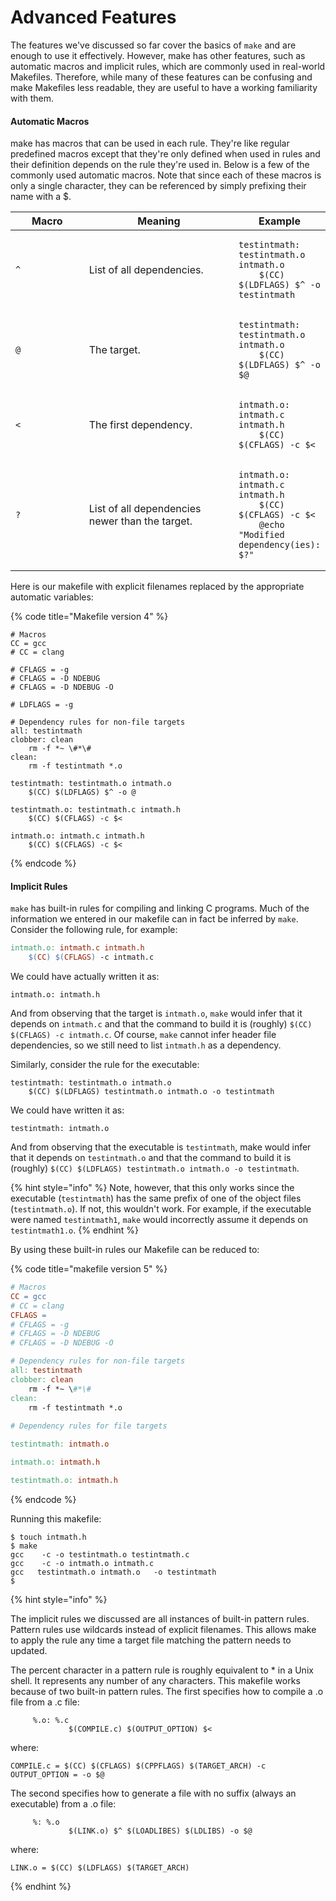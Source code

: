 # Advanced Features

The features we've discussed so far cover the basics of `make` and are enough to use it effectively. However, make has other features, such as automatic macros and implicit rules, which are commonly used in real-world Makefiles.  Therefore, while many of these features can be confusing and make Makefiles less readable, they are useful to have a working familiarity with them.

#### Automatic Macros&#x20;

make has macros that can be used in each rule. They're like regular predefined macros except that they're only defined when used in rules and their definition depends on the rule they're used in. Below is a few of the commonly used automatic macros. Note that since each of these macros is only a single character, they can be referenced by simply prefixing their name with a $.&#x20;

<table><thead><tr><th width="109">Macro</th><th width="239">Meaning</th><th>Example</th></tr></thead><tbody><tr><td><code>^</code></td><td>List of all dependencies.</td><td><pre class="language-makefile"><code class="lang-makefile">testintmath: testintmath.o intmath.o
    $(CC) $(LDFLAGS) $^ -o testintmath
</code></pre></td></tr><tr><td><code>@</code></td><td>The target.</td><td><pre class="language-makefile"><code class="lang-makefile">testintmath: testintmath.o intmath.o
    $(CC) $(LDFLAGS) $^ -o $@
</code></pre></td></tr><tr><td><code>&#x3C;</code></td><td>The first dependency.</td><td><pre class="language-makefile"><code class="lang-makefile">intmath.o: intmath.c intmath.h
    $(CC) $(CFLAGS) -c $&#x3C;
</code></pre></td></tr><tr><td><code>?</code></td><td>List of all dependencies newer than the target.</td><td><pre class="language-makefile"><code class="lang-makefile">intmath.o: intmath.c intmath.h
    $(CC) $(CFLAGS) -c $&#x3C;
    @echo "Modified dependency(ies): $?"
</code></pre></td></tr></tbody></table>

Here is our makefile with explicit filenames replaced by the appropriate automatic variables:

{% code title="Makefile version 4" %}
```
# Macros
CC = gcc
# CC = clang

# CFLAGS = -g
# CFLAGS = -D NDEBUG
# CFLAGS = -D NDEBUG -O

# LDFLAGS = -g

# Dependency rules for non-file targets
all: testintmath
clobber: clean
    rm -f *~ \#*\#
clean:
    rm -f testintmath *.o
    
testintmath: testintmath.o intmath.o
    $(CC) $(LDFLAGS) $^ -o @
    
testintmath.o: testintmath.c intmath.h
    $(CC) $(CFLAGS) -c $<
    
intmath.o: intmath.c intmath.h
    $(CC) $(CFLAGS) -c $<
```
{% endcode %}

#### Implicit Rules

`make` has built-in rules for compiling and linking C programs. Much of the information we entered in our makefile can in fact be inferred by `make`. Consider the following rule, for example:

```makefile
intmath.o: intmath.c intmath.h
    $(CC) $(CFLAGS) -c intmath.c
```

We could have actually written it as:

```
intmath.o: intmath.h
```

And from observing that the target is `intmath.o`, `make` would infer that it depends on `intmath.c` and that the command to build it is (roughly) `$(CC) $(CFLAGS) -c intmath.c`. Of course, `make` cannot infer header file dependencies, so we still need to list `intmath.h` as a dependency.&#x20;

Similarly, consider the rule for the executable:

```
testintmath: testintmath.o intmath.o
    $(CC) $(LDFLAGS) testintmath.o intmath.o -o testintmath
```

We could have written it as:

```
testintmath: intmath.o
```

And from observing that the executable is `testintmath`, make would infer that it depends on `testintmath.o` and that the command to build it is (roughly) `$(CC) $(LDFLAGS) testintmath.o intmath.o -o testintmath`.

{% hint style="info" %}
Note, however, that this only works since the executable (`testintmath`)  has the same prefix of one of the object files (`testintmath.o`). If not, this wouldn't work. For example, if the executable were named `testintmath1`, `make` would incorrectly assume it depends on `testintmath1.o`.
{% endhint %}

By using these built-in rules our Makefile can be reduced to:

{% code title="makefile version 5" %}
```makefile
# Macros
CC = gcc
# CC = clang
CFLAGS =
# CFLAGS = -g
# CFLAGS = -D NDEBUG
# CFLAGS = -D NDEBUG -O

# Dependency rules for non-file targets
all: testintmath
clobber: clean
    rm -f *~ \#*\#
clean:
    rm -f testintmath *.o
    
# Dependency rules for file targets

testintmath: intmath.o

intmath.o: intmath.h

testintmath.o: intmath.h 
```
{% endcode %}

Running this makefile:

```
$ touch intmath.h
$ make
gcc    -c -o testintmath.o testintmath.c
gcc    -c -o intmath.o intmath.c
gcc   testintmath.o intmath.o   -o testintmath
$
```

{% hint style="info" %}


The implicit rules we discussed are all instances of built-in pattern rules. Pattern rules use wildcards instead of explicit filenames. This allows make to apply the rule any time a target file matching the pattern needs to updated.

The percent character in a pattern rule is roughly equivalent to \* in a Unix shell. It represents any number of any characters. This makefile works because of two built-in pattern rules. The first specifies how to compile a .o file from a .c file:

```
     %.o: %.c
             $(COMPILE.c) $(OUTPUT_OPTION) $<
```

where:

```
COMPILE.c = $(CC) $(CFLAGS) $(CPPFLAGS) $(TARGET_ARCH) -c
OUTPUT_OPTION = -o $@
```

The second specifies how to generate a file with no suffix (always an executable) from a .o file:

```
     %: %.o
             $(LINK.o) $^ $(LOADLIBES) $(LDLIBS) -o $@
```

where:

```
LINK.o = $(CC) $(LDFLAGS) $(TARGET_ARCH)
```
{% endhint %}
